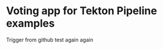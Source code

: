 # Voting app for Tekton Pipeline examples
Trigger from github test again again























